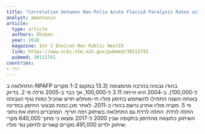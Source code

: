 ```yaml
---
title: "Correlation between Non-Polio Acute Flaccid Paralysis Rates with Pulse Polio Frequency in India"
analyst: amantonio
article:
  type: article
  authors: Dhiman
  year: 2018
  magazine: Int J Environ Res Public Health
  link: https://www.ncbi.nlm.nih.gov/pubmed/30111741
  pubmed: 30111741
countries:
- הודו
---
```


התחלואה ב-NPAFP בהודו גבוהה בהרבה מהמצופה (13.3 במקום 1-2 מקרים ל-100,000). ב-2004 היא הייתה 3.11 ל-100,000, אך כבר ב-2005 גדלה פי 2. בדיוק באותה השנה התחילו להשתמש בחיסון פוליו חי-מוחלש חדש שהכיל כמות נגיף הגבוהה פי 5.
מקרה פוליו אחרון נרשם בהודו ב-2011. לאחר מכן כמות מבצעי החיסון במדינה החלה לרדת. החלה לרדת גם התחלואה בשיתוק רפה חריף.
המחברים ניתחו את נתוני השיתוק כתוצאה מהחיסון בתקופה שבין 2000 ל-2017 ומצאו כי מתוך 640,000 מקרי שיתוק ילדים 491,000 מקרים קשורים לחיסון נגד פוליו.
